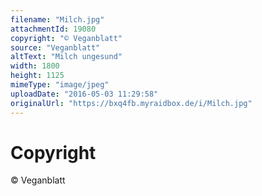 ```yaml
---
filename: "Milch.jpg"
attachmentId: 19080
copyright: "© Veganblatt"
source: "Veganblatt"
altText: "Milch ungesund"
width: 1800
height: 1125
mimeType: "image/jpeg"
uploadDate: "2016-05-03 11:29:58"
originalUrl: "https://bxq4fb.myraidbox.de/i/Milch.jpg"
---
```


# Copyright

© Veganblatt
